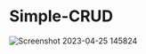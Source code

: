 # Simple-CRUD

![Screenshot 2023-04-25 145824](https://user-images.githubusercontent.com/119429342/234199957-fa9639e1-ad15-48c6-aede-378dc84ac189.png)
